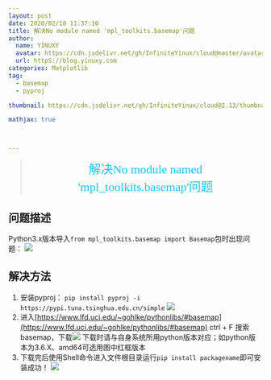 ```yaml
---
layout: post
date: 2020/02/10 11:37:16 
title: 解决No module named 'mpl_toolkits.basemap'问题
author: 
  name: YINUXY
  avatar: https://cdn.jsdelivr.net/gh/InfiniteYinux/cloud@master/avatar/avatar.png
  url: httpS://blog.yinuxy.com
categories: Matplotlib
tag:
  - basemap
  - pyproj

thumbnail: https://cdn.jsdelivr.net/gh/InfiniteYinux/cloud@2.13/thumbnail/script_%E7%9C%8B%E5%9B%BE%E7%8E%8B.jpg

mathjax: true



---
```


> <center><font  size = "5" color = "#1BC3FB"  face = "楷体">解决No module named 'mpl_toolkits.basemap'问题</font></center>

<!-- more -->
## 问题描述 ##
Python3.x版本导入`from mpl_toolkits.basemap import Basemap`包时出现问题：
![](https://cdn.jsdelivr.net/gh/InfiniteYinux/cloud@2.28/img/Error/Feb/output_1.png)
## 解决方法 ##
1. 安装pyproj：
```pip install pyproj -i https://pypi.tuna.tsinghua.edu.cn/simple```
![](https://cdn.jsdelivr.net/gh/InfiniteYinux/cloud@2.28/img/Error/Feb/output_2.png)
2. 进入[https://www.lfd.uci.edu/~gohlke/pythonlibs/#basemap](https://www.lfd.uci.edu/~gohlke/pythonlibs/#basemap)   ctrl + F   搜索 basemap，下载![](https://cdn.jsdelivr.net/gh/InfiniteYinux/cloud@2.28/img/Error/Feb/output_3.png)
下载时请与自身系统所用python版本对应；如python版本为3.6.X、amd64可选用图中红框版本
3. 下载完后使用Shell命令进入文件根目录运行```pip install packagename```即可安装成功！
![](https://cdn.jsdelivr.net/gh/InfiniteYinux/cloud@2.29/img/Error/Feb/output_4.png)